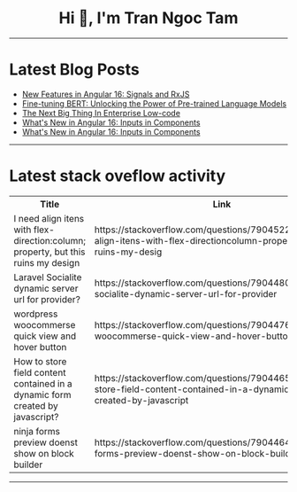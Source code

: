 <h1 align="center">Hi 👋, I'm Tran Ngoc Tam</h1>

---

# Latest Blog Posts 
<!-- BLOG-POST-LIST:START -->
- [New Features in Angular 16: Signals and RxJS](https://dev.to/samirabawad/new-features-in-angular-16-signals-and-rxjs-ec5)
- [Fine-tuning BERT: Unlocking the Power of Pre-trained Language Models](https://dev.to/nareshnishad/fine-tuning-bert-unlocking-the-power-of-pre-trained-language-models-4i1k)
- [The Next Big Thing In Enterprise Low-code](https://dev.to/kyanondigital/the-next-big-thing-in-enterprise-low-code-3cnn)
- [What&#39;s New in Angular 16: Inputs in Components](https://dev.to/samirabawad/whats-new-in-angular-16-inputs-in-components-35l2)
- [What&#39;s New in Angular 16: Inputs in Components](https://dev.to/samirabawad/whats-new-in-angular-16-inputs-in-components-3f82)
<!-- BLOG-POST-LIST:END -->

---

# Latest stack oveflow activity
<table>
  <tr><th>Title</th><th>Link</th></tr>
  <!-- STACKOVERFLOW:START --><tr><td>I need align itens with flex-direction:column; property, but this ruins my design</td><td>https://stackoverflow.com/questions/79045227/i-need-align-itens-with-flex-directioncolumn-property-but-this-ruins-my-desig</td></tr><tr><td>Laravel Socialite dynamic server url for provider?</td><td>https://stackoverflow.com/questions/79044806/laravel-socialite-dynamic-server-url-for-provider</td></tr><tr><td>wordpress woocommerse quick view and hover button</td><td>https://stackoverflow.com/questions/79044763/wordpress-woocommerse-quick-view-and-hover-button</td></tr><tr><td>How to store field content contained in a dynamic form created by javascript?</td><td>https://stackoverflow.com/questions/79044656/how-to-store-field-content-contained-in-a-dynamic-form-created-by-javascript</td></tr><tr><td>ninja forms preview doenst show on block builder</td><td>https://stackoverflow.com/questions/79044641/ninja-forms-preview-doenst-show-on-block-builder</td></tr><!-- STACKOVERFLOW:END -->
</table>

---


